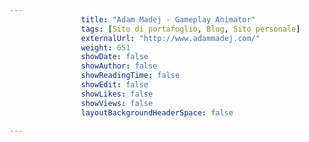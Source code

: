 ---
                title: "Adam Madej - Gameplay Animator"
                tags: [Sito di portafoglio, Blog, Sito personale]
                externalUrl: "http://www.adammadej.com/"
                weight: 651
                showDate: false
                showAuthor: false
                showReadingTime: false
                showEdit: false
                showLikes: false
                showViews: false
                layoutBackgroundHeaderSpace: false
                ---

